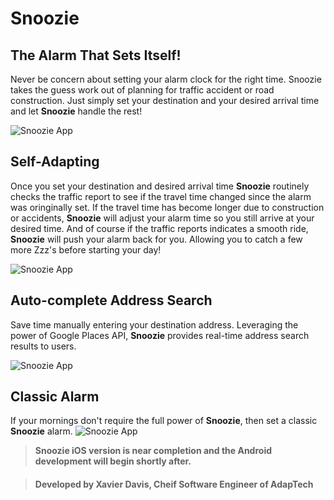 # Snoozie
## The Alarm That Sets Itself!
Never be concern about setting your alarm clock for the right time. 
Snoozie takes the guess work out of planning for traffic accident or road construction.
Just simply set your destination and your desired arrival time and let **Snoozie** handle the rest!

![Snoozie App](https://res.cloudinary.com/xyd93/image/upload/v1555025922/App_Snapshots/Snoozie/0.jpg)

## Self-Adapting
Once you set your destination and desired arrival time **Snoozie** routinely checks the traffic report to see if
the travel time changed since the alarm was oringinally set. If the travel time has become longer due to construction or accidents,
**Snoozie** will adjust your alarm time so you still arrive at your desired time. And of course if the traffic reports indicates a smooth ride, **Snoozie** will push your alarm back for you. Allowing you to catch a few more Zzz's before starting your day!

![Snoozie App](https://res.cloudinary.com/xyd93/image/upload/v1555025294/App_Snapshots/Snoozie/2.jpg)
## Auto-complete Address Search
Save time manually entering your destination address. Leveraging the power of Google Places API, **Snoozie** provides real-time address search results to users.

![Snoozie App](https://res.cloudinary.com/xyd93/image/upload/v1555025294/App_Snapshots/Snoozie/3.jpg)
## Classic Alarm
If your mornings don't require the full power of **Snoozie**, then set a classic **Snoozie** alarm.
![Snoozie App](https://res.cloudinary.com/xyd93/image/upload/v1555025294/App_Snapshots/Snoozie/4.jpg)

> **Snoozie iOS version is near completion and the Android development will begin shortly after.**

> #### Developed by Xavier Davis, Cheif Software Engineer of AdapTech




